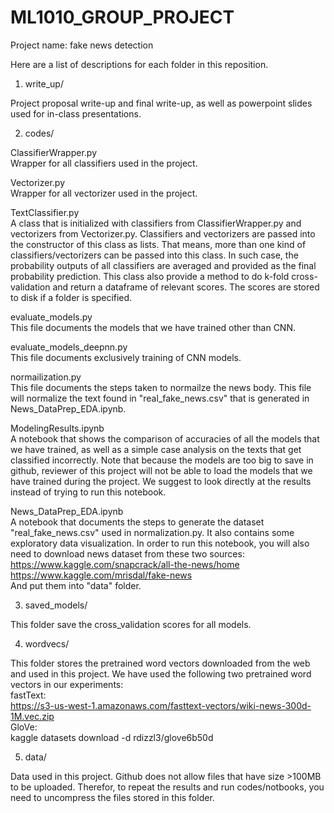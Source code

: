 # ML1010_GROUP_PROJECT
Project name: fake news detection

Here are a list of descriptions for each folder in this reposition.   
1. write_up/   

Project proposal write-up and final write-up, as well as powerpoint slides used for in-class presentations.

2. codes/   

ClassifierWrapper.py   
Wrapper for all classifiers used in the project.     

Vectorizer.py   
Wrapper for all vectorizer used in the project.

TextClassifier.py   
A class that is initialized with classifiers from ClassifierWrapper.py and vectorizers from Vectorizer.py. Classifiers and vectorizers are passed into the constructor of this class as lists. That means, more than one kind of classifiers/vectorizers can be passed into this class. In such case, the probability outputs of all classifiers are averaged and provided as the final probability prediction. This class also provide a method to do k-fold cross-validation and return a dataframe of relevant scores. The scores are stored to disk if a folder is specified.

evaluate_models.py   
This file documents the models that we have trained other than CNN.

evaluate_models_deepnn.py   
This file documents exclusively training of CNN models.

normailization.py   
This file documents the steps taken to normailze the news body. This file will normalize the text found in "real_fake_news.csv" that is generated in News_DataPrep_EDA.ipynb.

ModelingResults.ipynb   
A notebook that shows the comparison of accuracies of all the models that we have trained, as well as a simple case analysis on the texts that get classified incorrectly. Note that because the models are too big to save in github, reviewer of this project will not be able to load the models that we have trained during the project. We suggest to look directly at the results instead of trying to run this notebook.

News_DataPrep_EDA.ipynb   
A notebook that documents the steps to generate the dataset "real_fake_news.csv" used in normalization.py. It also contains some exploratory data visualization. In order to run this notebook, you will also need to download news dataset from these two sources:   
https://www.kaggle.com/snapcrack/all-the-news/home   
https://www.kaggle.com/mrisdal/fake-news   
And put them into "data" folder.   

3. saved_models/   

This folder save the cross_validation scores for all models.

4. wordvecs/    

This folder stores the pretrained word vectors downloaded from the web and used in this project. We have used the following two pretrained word vectors in our experiments:     
fastText:   
https://s3-us-west-1.amazonaws.com/fasttext-vectors/wiki-news-300d-1M.vec.zip   
GloVe:    
kaggle datasets download -d rdizzl3/glove6b50d

5. data/   

Data used in this project. Github does not allow files that have size >100MB to be uploaded. Therefor, to repeat the results and run codes/notbooks, you need to uncompress the files stored in this folder.
